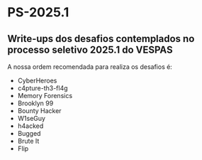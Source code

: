 # PS-2025.1
## Write-ups dos desafios contemplados no processo seletivo 2025.1 do VESPAS

A nossa ordem recomendada para realiza os desafios é:
- CyberHeroes
- c4pture-th3-fl4g
- Memory Forensics
- Brooklyn 99
- Bounty Hacker
- W1seGuy
- h4acked
- Bugged
- Brute It
- Flip
